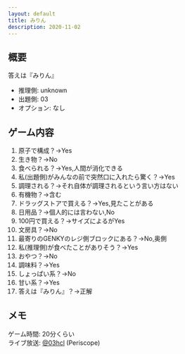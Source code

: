 ```yaml
---
layout: default
title: みりん
description: 2020-11-02
---
```


## 概要

答えは『みりん』

- 推理側: unknown
- 出題側: 03
- オプション: なし

## ゲーム内容

1. 原子で構成？→Yes
2. 生き物？→No
3. 食べられる？→Yes,人間が消化できる
4. 私(出題側)がみんなの前で突然口に入れたら驚く？→Yes
5. 調理される？→それ自体が調理されるという言い方はない
6. 有機物？→含む
7. ドラッグストアで買える？→Yes,見たことがある
8. 日用品？→個人的には言わない,No
9. 100円で買える？→サイズによるがYes
10. 文房具？→No
11. 最寄りのGENKYのレジ側ブロックにある？→No,奥側
12. 私(推理側)が食べたことがありそう？→Yes
13. おやつ？→No
14. 調味料？→Yes
15. しょっぱい系？→No
16. 甘い系？→Yes
17. 答えは『みりん』？→正解

## メモ

ゲーム時間: 20分くらい  
ライブ放送: [@03hcl](https://www.periscope.tv/03hcl/1ypKdwZvmWLxW) (Periscope)
